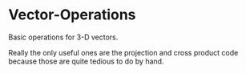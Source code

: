 # Vector-Operations
Basic operations for 3-D vectors.

Really the only useful ones are the projection and cross product code because those are quite tedious to do by hand.
